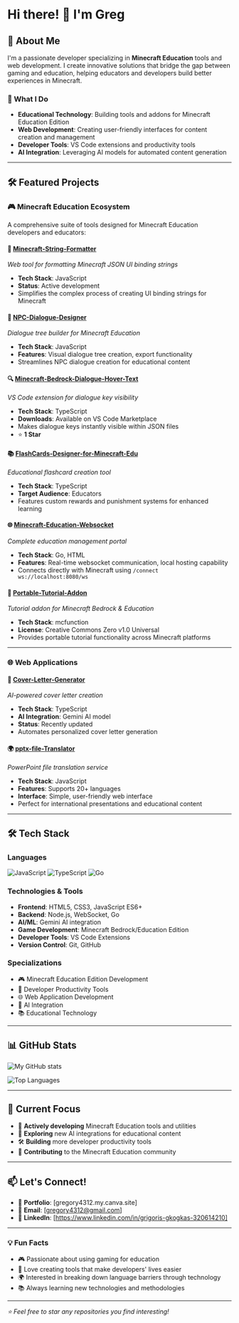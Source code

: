# Hi there! 👋 I'm Greg

## 🚀 About Me
I'm a passionate developer specializing in **Minecraft Education** tools and web development. I create innovative solutions that bridge the gap between gaming and education, helping educators and developers build better experiences in Minecraft.

### 💼 What I Do
- **Educational Technology**: Building tools and addons for Minecraft Education Edition
- **Web Development**: Creating user-friendly interfaces for content creation and management
- **Developer Tools**: VS Code extensions and productivity tools
- **AI Integration**: Leveraging AI models for automated content generation

---

## 🛠️ Featured Projects

### 🎮 Minecraft Education Ecosystem
A comprehensive suite of tools designed for Minecraft Education developers and educators:

#### **🔗 [Minecraft-String-Formatter](https://github.com/gregory4312/Minecraft-String-Formatter)**
*Web tool for formatting Minecraft JSON UI binding strings*
- **Tech Stack**: JavaScript
- **Status**: Active development
- Simplifies the complex process of creating UI binding strings for Minecraft

#### **💬 [NPC-Dialogue-Designer](https://github.com/gregory4312/NPC-Dialogue-Designer)**
*Dialogue tree builder for Minecraft Education*
- **Tech Stack**: JavaScript
- **Features**: Visual dialogue tree creation, export functionality
- Streamlines NPC dialogue creation for educational content

#### **🔍 [Minecraft-Bedrock-Dialogue-Hover-Text](https://github.com/gregory4312/Minecraft-Bedrock-Dialogue-Hover-Text)**
*VS Code extension for dialogue key visibility*
- **Tech Stack**: TypeScript
- **Downloads**: Available on VS Code Marketplace
- Makes dialogue keys instantly visible within JSON files
- ⭐ **1 Star**

#### **📚 [FlashCards-Designer-for-Minecraft-Edu](https://github.com/gregory4312/FlashCards-Designer-for-Minecraft-Edu)**
*Educational flashcard creation tool*
- **Tech Stack**: TypeScript
- **Target Audience**: Educators
- Features custom rewards and punishment systems for enhanced learning

#### **🌐 [Minecraft-Education-Websocket](https://github.com/gregory4312/Minecraft-Education-Websocket)**
*Complete education management portal*
- **Tech Stack**: Go, HTML
- **Features**: Real-time websocket communication, local hosting capability
- Connects directly with Minecraft using `/connect ws://localhost:8080/ws`

#### **📖 [Portable-Tutorial-Addon](https://github.com/gregory4312/Portable-Tutorial-Addon)**
*Tutorial addon for Minecraft Bedrock & Education*
- **Tech Stack**: mcfunction
- **License**: Creative Commons Zero v1.0 Universal
- Provides portable tutorial functionality across Minecraft platforms

---

### 🌐 Web Applications

#### **📄 [Cover-Letter-Generator](https://github.com/gregory4312/Cover-Letter-Generator)**
*AI-powered cover letter creation*
- **Tech Stack**: TypeScript
- **AI Integration**: Gemini AI model
- **Status**: Recently updated
- Automates personalized cover letter generation

#### **🌍 [pptx-file-Translator](https://github.com/gregory4312/pptx-file-Translator)**
*PowerPoint file translation service*
- **Tech Stack**: JavaScript
- **Features**: Supports 20+ languages
- **Interface**: Simple, user-friendly web interface
- Perfect for international presentations and educational content

---

## 🛠️ Tech Stack

### Languages
![JavaScript](https://img.shields.io/badge/-JavaScript-F7DF1E?style=flat-square&logo=javascript&logoColor=black)
![TypeScript](https://img.shields.io/badge/-TypeScript-3178C6?style=flat-square&logo=typescript&logoColor=white)
![Go](https://img.shields.io/badge/-Go-00ADD8?style=flat-square&logo=go&logoColor=white)

### Technologies & Tools
- **Frontend**: HTML5, CSS3, JavaScript ES6+
- **Backend**: Node.js, WebSocket, Go
- **AI/ML**: Gemini AI integration
- **Game Development**: Minecraft Bedrock/Education Edition
- **Developer Tools**: VS Code Extensions
- **Version Control**: Git, GitHub

### Specializations
- 🎮 Minecraft Education Edition Development
- 🔧 Developer Productivity Tools
- 🌐 Web Application Development
- 🤖 AI Integration
- 📚 Educational Technology

---

## 📊 GitHub Stats

![My GitHub stats](https://github-readme-stats.vercel.app/api?username=gregory4312&show_icons=true&theme=tokyonight)

![Top Languages](https://github-readme-stats.vercel.app/api/top-langs/?username=gregory4312&layout=compact&theme=tokyonight)

---

## 🎯 Current Focus

- 🔄 **Actively developing** Minecraft Education tools and utilities
- 🤖 **Exploring** new AI integrations for educational content
- 🛠️ **Building** more developer productivity tools
- 📖 **Contributing** to the Minecraft Education community

---

## 📫 Let's Connect!

- 💼 **Portfolio**: [gregory4312.my.canva.site]
- 📧 **Email**: [gregory4312@gmail.com]
- 💼 **LinkedIn**: [https://www.linkedin.com/in/grigoris-gkogkas-320614210]

---

### 💡 Fun Facts
- 🎮 Passionate about using gaming for education
- 🔧 Love creating tools that make developers' lives easier  
- 🌍 Interested in breaking down language barriers through technology
- 📚 Always learning new technologies and methodologies

---

*⭐ Feel free to star any repositories you find interesting!*
